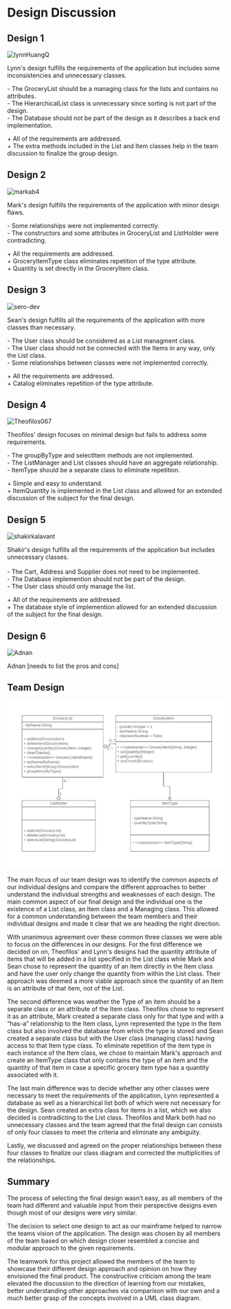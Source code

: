 ﻿# Design Discussion

## Design 1

![lynnHuangQ](../Design-Individual​/lynnHuangQ/design.png) 

Lynn's design fulfills the requirements of the application but includes
some inconsistencies and unnecessary classes.

\- The GroceryList should be a managing class for the lists and contains no attributes.<br>
\- The HierarchicalList class is unnecessary since sorting is not part of the design.<br>
\- The Database should not be part of the design as it describes a back end implementation.<br>


\+ All of the requirements are addressed.<br>
\+ The extra methods included in the List and Item classes help in the team discussion to finalize the group design.

## Design 2
![markab4](../Design-Individual​/markab4/design.png)

Mark's design fulfills the requirements of the application with minor
design flaws. 

\- Some relationships were not implemented correctly.<br>
\- The constructors and some attributes in GroceryList and ListHolder were contradicting.

\+ All the requirements are addressed.<br>
\+ GroceryItemType class eliminates repetition of the type attribute.<br>
\+ Quantity is set directly in the GroceryItem class.<br>


## Design 3
![sero-dev](../Design-Individual​/sero-dev/design.png)

Sean's design fulfills all the requirements of the application with 
more classes than necessary.

\- The User class should be considered as a List managment class.<br>
\- The User class should not be connected with the Items in any way, only the List class.<br>
\- Some relationships between classes were not implemented correctly.

\+ All the requirements are addressed.<br>
\+ Catalog eliminates repetition of the type attribute.<br>


## Design 4
![Theofilos067](../Design-Individual​/Theofilos067/design.png)

Theofilos' design focuses on minimal design but fails to address some 
requirements.

\- The groupByType and selectItem methods are not implemented.<br>
\- The ListManager and List classes should have an aggregate relationship.<br>
\- ItemType should be a separate class to eliminate repetition.

\+ Simple and easy to understand.<br>
\+ ItemQuantity is implemented in the List class and allowed for an extended discussion of the subject for the final design.<br>


## Design 5
![shakirkalavant](../Design-Individual​/shakirkalavant/design.PNG)

Shakir's design fulfills all the requirements of the application but includes unnecessary classes.
<br><br>
\- The Cart, Address and Supplier does not need to be implemented.<br>
\- The Database implemention should not be part of the design.<br>
\- The User class should only manage the list.

\+ All of the requirements are addressed.<br>
\+ The database style of implemention allowed for an extended discussion of the subject for the final design.<br>

## Design 6
![Adnan](../Design-Individual​/adnansalimi100/design.png)

Adnan [needs to list the pros and cons]



## Team Design
![Team](design-team.png)

The main focus of our team design was to identify the common aspects of our individual designs and compare the different approaches to better understand the individual strengths and weaknesses of each design. The main common aspect of our final design and the individual one is the existence of a List class, an Item class and a Managing class. This allowed for a common understanding between the team members and their individual designs and made it clear that we are heading the right direction.

With unanimous agreement over these common three classes we were able to focus on the differences in our designs. For the first difference we decided on on, Theofilos' and Lynn's designs had the quantity attribute of items that will be added in a list specified in the List class while Mark and Sean chose to represent the quantity of an item directly in the Item class and have the user only change the quantity from within the List class. Their approach was deemed a more viable approach since the quantity of an Item is an attribute of that item, not of the List.

The second difference was weather the Type of an item should be a separate class or an attribute of the Item class. Theofilos chose to represent it as an attribute, Mark created a separate class only for that type and with a “has-a” relationship to the Item class, Lynn represented the type in the Item class but also involved the database from which the type is stored and Sean created a separate class but with the User class (managing class) having access to that Item type class. To eliminate repetition of the item type in each instance of the Item class, we chose to maintain Mark's approach and create an ItemType class that only contains the type of an item and the quantity of that item in case a specific grocery item type has a quantity associated with it.

The last main difference was to decide whether any other classes were necessary to meet the requirements of the application, Lynn represented a database as well as a hierarchical list both of which were not necessary for the design. Sean created an extra class for items in a list, which we also decided is contradicting to the List class. Theofilos and Mark both had no unnecessary classes and the team agreed that the final design can consists of only four classes to meet the criteria and eliminate any ambiguity.

Lastly, we discussed and agreed on the proper relationships between these four classes to finalize our class diagram and corrected the multiplicities of the relationships.

## Summary

The process of selecting the final design wasn’t easy, as all members of the team had different and valuable input from their perspective designs even though most of our designs were very similar.

The decision to select one design to act as our mainframe helped to narrow the teams vision of the application. The design was chosen by all members of the team based on which design closer resembled a concise and modular approach to the given requirements.

The teamwork for this project allowed the members of the team to showcase their different design approach and opinion on how they envisioned the final product. The constructive criticism among the team elevated the discussion to the direction of learning from our mistakes, better understanding other approaches via comparison with our own and a much better grasp of the concepts involved in a UML class diagram.
